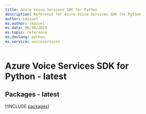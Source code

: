 ```yaml
---
title: Azure Voice Services SDK for Python
description: Reference for Azure Voice Services SDK for Python
author: lmazuel
ms.author: lmazuel
ms.data: 06/30/2023
ms.topic: reference
ms.devlang: python
ms.service: voiceservices
---
```

# Azure Voice Services SDK for Python - latest
## Packages - latest
[!INCLUDE [packages](voice-services-index.md)]